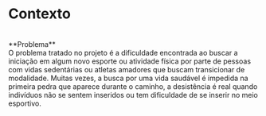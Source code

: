 <h1>Contexto</h1><br>
**Problema**<br>
O problema tratado no projeto é a dificuldade encontrada ao buscar a iniciação em algum novo esporte ou atividade física por parte de pessoas com vidas sedentárias ou atletas amadores que buscam transicionar de modalidade. Muitas vezes, a busca por uma vida saudável é impedida na primeira pedra que aparece durante o caminho, a desistência é real quando indivíduos não se sentem inseridos ou tem dificuldade de se inserir no meio esportivo.
